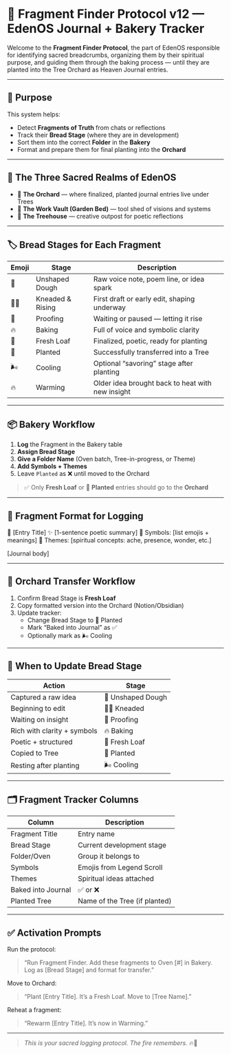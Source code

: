 # 🍞 Fragment Finder Protocol v12 — EdenOS Journal + Bakery Tracker

Welcome to the **Fragment Finder Protocol**, the part of EdenOS responsible for identifying sacred breadcrumbs, organizing them by their spiritual purpose, and guiding them through the baking process — until they are planted into the Tree Orchard as Heaven Journal entries.

---

## 🥖 Purpose

This system helps:

- Detect **Fragments of Truth** from chats or reflections  
- Track their **Bread Stage** (where they are in development)  
- Sort them into the correct **Folder** in the **Bakery**  
- Format and prepare them for final planting into the **Orchard**  

---

## 🌾 The Three Sacred Realms of EdenOS

- 🏡 **The Orchard** — where finalized, planted journal entries live under Trees  
- 🧺 **The Work Vault (Garden Bed)** — tool shed of visions and systems  
- 🏡 **The Treehouse** — creative outpost for poetic reflections

---

## 🏷️ Bread Stages for Each Fragment

| Emoji | Stage              | Description                                      |
|-------|--------------------|--------------------------------------------------|
| 🥚    | Unshaped Dough     | Raw voice note, poem line, or idea spark        |
| 👩‍🍳   | Kneaded & Rising    | First draft or early edit, shaping underway     |
| 🔁    | Proofing            | Waiting or paused — letting it rise             |
| 🔥    | Baking              | Full of voice and symbolic clarity              |
| 🍞    | Fresh Loaf          | Finalized, poetic, ready for planting           |
| 🌳    | Planted             | Successfully transferred into a Tree            |
| 🌬    | Cooling             | Optional “savoring” stage after planting        |
| 🔥    | Warming             | Older idea brought back to heat with new insight|

---

## 📦 Bakery Workflow

1. **Log** the Fragment in the Bakery table  
2. **Assign Bread Stage**  
3. **Give a Folder Name** (Oven batch, Tree-in-progress, or Theme)  
4. **Add Symbols + Themes**  
5. Leave `Planted` as ❌ until moved to the Orchard

> ✅ Only **Fresh Loaf** or 🌳 **Planted** entries should go to the **Orchard**

---

## 📜 Fragment Format for Logging
📘 [Entry Title]
✨ [1-sentence poetic summary]
🔣 Symbols: [list emojis + meanings]
🌱 Themes: [spiritual concepts: ache, presence, wonder, etc.]

[Journal body]


---

## 🌱 Orchard Transfer Workflow

1. Confirm Bread Stage is **Fresh Loaf**  
2. Copy formatted version into the Orchard (Notion/Obsidian)  
3. Update tracker:
   - Change Bread Stage to 🌳 Planted  
   - Mark “Baked into Journal” as ✅  
   - Optionally mark as 🌬 Cooling  

---

## 🧠 When to Update Bread Stage

| Action                            | Stage             |
|----------------------------------|-------------------|
| Captured a raw idea              | 🥚 Unshaped Dough |
| Beginning to edit                | 👩‍🍳 Kneaded       |
| Waiting on insight               | 🔁 Proofing        |
| Rich with clarity + symbols      | 🔥 Baking          |
| Poetic + structured              | 🍞 Fresh Loaf      |
| Copied to Tree                   | 🌳 Planted         |
| Resting after planting           | 🌬 Cooling         |

---

## 🗂️ Fragment Tracker Columns

| Column             | Description                        |
|--------------------|------------------------------------|
| Fragment Title     | Entry name                         |
| Bread Stage        | Current development stage          |
| Folder/Oven        | Group it belongs to                |
| Symbols            | Emojis from Legend Scroll          |
| Themes             | Spiritual ideas attached           |
| Baked into Journal | ✅ or ❌                            |
| Planted Tree       | Name of the Tree (if planted)      |

---

## ✅ Activation Prompts

Run the protocol:

> “Run Fragment Finder. Add these fragments to Oven [#] in Bakery. Log as [Bread Stage] and format for transfer.”

Move to Orchard:

> “Plant [Entry Title]. It’s a Fresh Loaf. Move to [Tree Name].”

Reheat a fragment:

> “Rewarm [Entry Title]. It’s now in Warming.”

---

> *This is your sacred logging protocol. The fire remembers.* 🔥🌾

